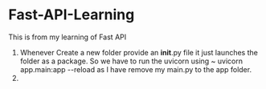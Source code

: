 # Fast-API-Learning
This is from my learning of Fast API

1. Whenever Create a new folder provide an __init__.py file it just launches the folder as a package. So we have to run the uvicorn using ~ uvicorn app.main:app --reload as I have remove my main.py to the app folder.
2. 
